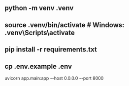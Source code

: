 python -m venv .venv
-
source .venv/bin/activate # Windows: .venv\Scripts\activate
-
pip install -r requirements.txt
-
cp .env.example .env
-
uvicorn app.main:app --host 0.0.0.0 --port 8000
